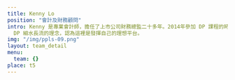```yaml
---
title: Kenny Lo
position: "會計及財務顧問"
intro: Kenny 是專業會計師，擔任了上市公司財務總監二十多年。2014年參加 DP 課程的時候，已經有意向留在這個社群做義工，因為欣賞DP推廣身心靈健康，幫了很多人，也很認同
  DP 細水長流的理念，認為這裡是發揮自己的理想平台。
img: "/img/ppls-09.png"
layout: team_detail
menu:
  team: {}
place: t5
---
```

